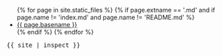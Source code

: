 <ul>
  {% for page in site.static_files %}
    {% if page.extname == '.md' and if page.name != 'index.md' and page.name != 'README.md' %}
      <li><a href="{{ page.path | remove_first: '/' }}">{{ page.basename }}</a></li>
    {% endif %}
  {% endfor %}
</ul>

<pre>
{{ site | inspect }}
</pre>
